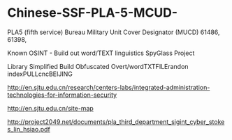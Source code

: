 # Chinese-SSF-PLA-5-MCUD-
PLA5 (fifth service)  Bureau Military Unit Cover Designator (MUCD) 61486, 61398,

Known OSINT - Build out word/TEXT linguistics SpyGlass Project

Library Simplified Build Obfuscated Overt/wordTXTFILErandon indexPULLcncBEIJING

http://en.sjtu.edu.cn/research/centers-labs/integrated-administration-technologies-for-information-security

http://en.sjtu.edu.cn/site-map

http://project2049.net/documents/pla_third_department_sigint_cyber_stokes_lin_hsiao.pdf
